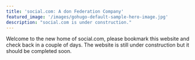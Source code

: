 ```yaml
---
title: 'social.com: A don Federation Company'
featured_image: '/images/gohugo-default-sample-hero-image.jpg'
description: "social.com is under construction."
---
```


Welcome to the new home of social.com, please bookmark this website and check back in a couple of days. The website is still under construction but it should be completed soon.
